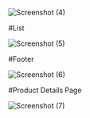 
![Screenshot (4)](https://user-images.githubusercontent.com/78335638/210304756-19a62e22-2759-4a1e-a0f9-bb8b57be3ed8.png)

#List 

![Screenshot (5)](https://user-images.githubusercontent.com/78335638/210304826-1e6f34b3-4625-49f2-9355-05d28223fbc2.png)

#Footer 

![Screenshot (6)](https://user-images.githubusercontent.com/78335638/210304859-a0a9f4ba-5ddd-47f1-8b74-a36675e22113.png)

#Product Details Page


![Screenshot (7)](https://user-images.githubusercontent.com/78335638/210304908-7df9bf52-8c0d-4f90-8073-e5fe5812e08f.png)
